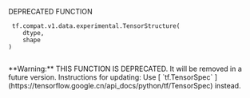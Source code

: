 DEPRECATED FUNCTION



```
 tf.compat.v1.data.experimental.TensorStructure(
    dtype,
    shape
)
 
```


<aside class="warning">**Warning:**  THIS FUNCTION IS DEPRECATED. It will be removed in a future version.
Instructions for updating:
Use [ `tf.TensorSpec` ](https://tensorflow.google.cn/api_docs/python/tf/TensorSpec) instead.</aside>
